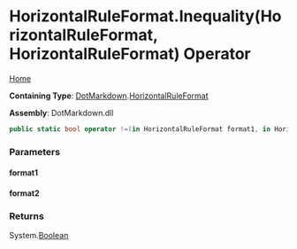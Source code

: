 # HorizontalRuleFormat\.Inequality\(HorizontalRuleFormat, HorizontalRuleFormat\) Operator

[Home](../../../README.md)

**Containing Type**: [DotMarkdown](../../README.md)\.[HorizontalRuleFormat](../README.md)

**Assembly**: DotMarkdown\.dll

```csharp
public static bool operator !=(in HorizontalRuleFormat format1, in HorizontalRuleFormat format2)
```

### Parameters

#### format1

#### format2

### Returns

System\.[Boolean](https://docs.microsoft.com/en-us/dotnet/api/system.boolean)

